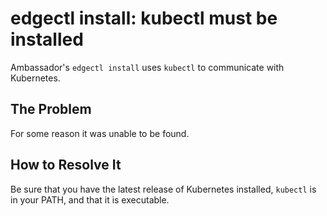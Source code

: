# edgectl install: kubectl must be installed
 
Ambassador's `edgectl install` uses `kubectl` to communicate with Kubernetes.  

## The Problem

For some reason it was unable to be found.

## How to Resolve It

Be sure that you have the latest release of Kubernetes installed, `kubectl` is in your PATH, and that
it is executable.
